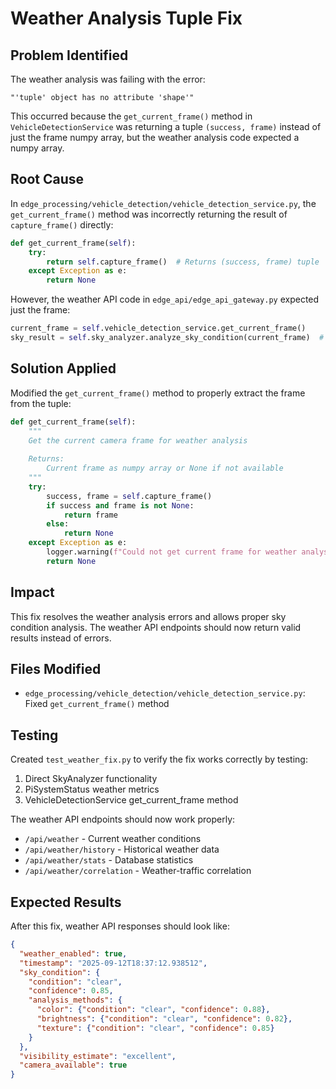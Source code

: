 # Weather Analysis Tuple Fix

## Problem Identified

The weather analysis was failing with the error:
```
"'tuple' object has no attribute 'shape'"
```

This occurred because the `get_current_frame()` method in `VehicleDetectionService` was returning a tuple `(success, frame)` instead of just the frame numpy array, but the weather analysis code expected a numpy array.

## Root Cause

In `edge_processing/vehicle_detection/vehicle_detection_service.py`, the `get_current_frame()` method was incorrectly returning the result of `capture_frame()` directly:

```python
def get_current_frame(self):
    try:
        return self.capture_frame()  # Returns (success, frame) tuple
    except Exception as e:
        return None
```

However, the weather API code in `edge_api/edge_api_gateway.py` expected just the frame:

```python
current_frame = self.vehicle_detection_service.get_current_frame()
sky_result = self.sky_analyzer.analyze_sky_condition(current_frame)  # Expects numpy array
```

## Solution Applied

Modified the `get_current_frame()` method to properly extract the frame from the tuple:

```python
def get_current_frame(self):
    """
    Get the current camera frame for weather analysis
    
    Returns:
        Current frame as numpy array or None if not available
    """
    try:
        success, frame = self.capture_frame()
        if success and frame is not None:
            return frame
        else:
            return None
    except Exception as e:
        logger.warning(f"Could not get current frame for weather analysis: {e}")
        return None
```

## Impact

This fix resolves the weather analysis errors and allows proper sky condition analysis. The weather API endpoints should now return valid results instead of errors.

## Files Modified

- `edge_processing/vehicle_detection/vehicle_detection_service.py`: Fixed `get_current_frame()` method

## Testing

Created `test_weather_fix.py` to verify the fix works correctly by testing:
1. Direct SkyAnalyzer functionality
2. PiSystemStatus weather metrics
3. VehicleDetectionService get_current_frame method

The weather API endpoints should now work properly:
- `/api/weather` - Current weather conditions
- `/api/weather/history` - Historical weather data
- `/api/weather/stats` - Database statistics
- `/api/weather/correlation` - Weather-traffic correlation

## Expected Results

After this fix, weather API responses should look like:
```json
{
  "weather_enabled": true,
  "timestamp": "2025-09-12T18:37:12.938512",
  "sky_condition": {
    "condition": "clear",
    "confidence": 0.85,
    "analysis_methods": {
      "color": {"condition": "clear", "confidence": 0.88},
      "brightness": {"condition": "clear", "confidence": 0.82},
      "texture": {"condition": "clear", "confidence": 0.85}
    }
  },
  "visibility_estimate": "excellent",
  "camera_available": true
}
```